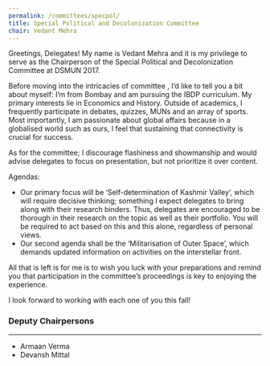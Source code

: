 ```yaml
---
permalink: /committees/specpol/
title: Special Political and Decolonization Committee
chair: Vedant Mehra
---
```


Greetings, Delegates! My name is Vedant Mehra and it is my privilege to serve as the Chairperson of the Special Political and Decolonization Committee at DSMUN 2017.

Before moving into the intricacies of committee , I’d like to tell you a bit about myself: I’m from Bombay and am pursuing the IBDP curriculum. My primary interests lie in Economics and History. Outside of academics, I frequently participate in debates, quizzes, MUNs and an array of sports. Most importantly, I am passionate about global affairs because in a globalised world such as ours, I feel that sustaining that connectivity is crucial for success.

As for the committee; I discourage flashiness and showmanship and would advise delegates to focus on presentation, but not prioritize it over content.

Agendas:

- Our primary focus will be ‘Self-determination of Kashmir Valley’, which will require decisive thinking; something I expect delegates to bring along with their research binders. Thus, delegates are encouraged to be thorough in their research on the topic as well as their portfolio. You will be required to act based on this and this alone, regardless of personal views.
- Our second agenda shall be the ‘Militarisation of Outer Space’, which demands updated information on activities on the interstellar front.

All that is left is for me is to wish you luck with your preparations and remind you that participation in the committee’s proceedings is key to enjoying the experience.

I look forward to working with each one of you this fall!

### Deputy Chairpersons
<hr>

- Armaan Verma
- Devansh Mittal
